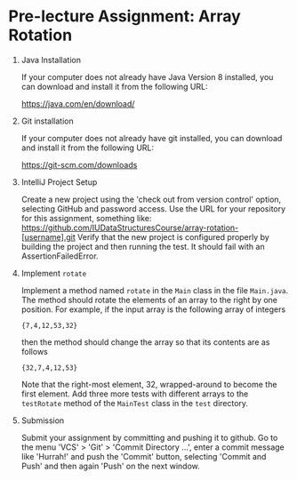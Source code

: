 # Pre-lecture Assignment: Array Rotation

1. Java Installation

   If your computer does not already have Java Version 8 installed,
   you can download and install it from the following URL:
   
   https://java.com/en/download/

2. Git installation

   If your computer does not already have git installed,
   you can download and install it from the following URL:
   
   https://git-scm.com/downloads
   
3. IntelliJ Project Setup 

    Create a new project using the 'check out from version control'
    option, selecting GitHub and password access. Use the URL for
    your repository for this assignment, something like:
    https://github.com/IUDataStructuresCourse/array-rotation-[username].git
    Verify that the new project is configured properly by building the
    project and then running the test. It should fail with an AssertionFailedError.

4. Implement `rotate`

    Implement a method named `rotate` in the `Main` class in the file
    `Main.java`. The method should rotate the elements of an array to the
    right by one position.  For example, if the input array is the
    following array of integers

    ~~~~
    {7,4,12,53,32}
    ~~~~

    then the method should change the array so that its contents are as follows

    ~~~~
    {32,7,4,12,53}
    ~~~~

    Note that the right-most element, 32, wrapped-around to become the
    first element. Add three more tests with different arrays to the
    `testRotate` method of the `MainTest` class in the `test` directory.

5. Submission
 
    Submit your assignment by committing and pushing it to github.
    Go to the menu 'VCS' > 'Git' > 'Commit Directory ...',
    enter a commit message like 'Hurrah!' and push the 'Commit'
    button, selecting 'Commit and Push' and then again 'Push'
    on the next window.
  
